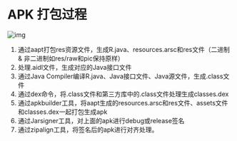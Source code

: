# APK 打包过程

![img](https://user-gold-cdn.xitu.io/2017/3/2/35a4d886bc51ec6be29456eadd4b1fd2.png?imageslim)

1. 通过aapt打包res资源文件，生成R.java、resources.arsc和res文件（二进制 & 非二进制如res/raw和pic保持原样）
2. 处理.aidl文件，生成对应的Java接口文件
3. 通过Java Compiler编译R.java、Java接口文件、Java源文件，生成.class文件
4. 通过dex命令，将.class文件和第三方库中的.class文件处理生成classes.dex
5. 通过apkbuilder工具，将aapt生成的resources.arsc和res文件、assets文件和classes.dex一起打包生成apk
6. 通过Jarsigner工具，对上面的apk进行debug或release签名
7. 通过zipalign工具，将签名后的apk进行对齐处理。

[1]: https://juejin.im/entry/5a6ed6836fb9a01ca3258b5f	"3个知识点让你了解Android签名机制"

